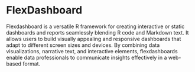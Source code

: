 # FlexDashboard
Flexdashboard is a versatile R framework for creating interactive or static dashboards  and reports seamlessly blending R code and Markdown text. 
It allows users to build visually appealing and responsive dashboards that adapt to different screen sizes and devices. By combining data visualizations, narrative text, and interactive elements, flexdashboards enable data professionals to communicate insights effectively in a web-based format.
